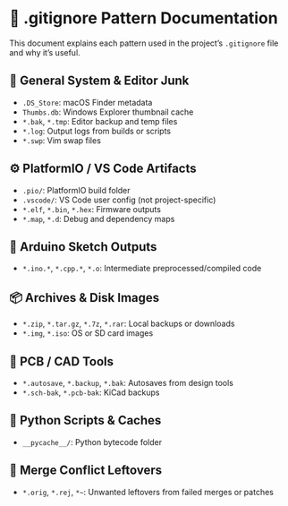 # 📝 .gitignore Pattern Documentation

This document explains each pattern used in the project’s `.gitignore` file and why it’s useful.

## 🧰 General System & Editor Junk

- `.DS_Store`: macOS Finder metadata
- `Thumbs.db`: Windows Explorer thumbnail cache
- `*.bak`, `*.tmp`: Editor backup and temp files
- `*.log`: Output logs from builds or scripts
- `*.swp`: Vim swap files

## ⚙️ PlatformIO / VS Code Artifacts

- `.pio/`: PlatformIO build folder
- `.vscode/`: VS Code user config (not project-specific)
- `*.elf`, `*.bin`, `*.hex`: Firmware outputs
- `*.map`, `*.d`: Debug and dependency maps

## 🔌 Arduino Sketch Outputs

- `*.ino.*`, `*.cpp.*`, `*.o`: Intermediate preprocessed/compiled code

## 📦 Archives & Disk Images

- `*.zip`, `*.tar.gz`, `*.7z`, `*.rar`: Local backups or downloads
- `*.img`, `*.iso`: OS or SD card images

## 📐 PCB / CAD Tools

- `*.autosave`, `*.backup`, `*.bak`: Autosaves from design tools
- `*.sch-bak`, `*.pcb-bak`: KiCad backups

## 🐍 Python Scripts & Caches

- `__pycache__/`: Python bytecode folder

## 🔀 Merge Conflict Leftovers

- `*.orig`, `*.rej`, `*~`: Unwanted leftovers from failed merges or patches
